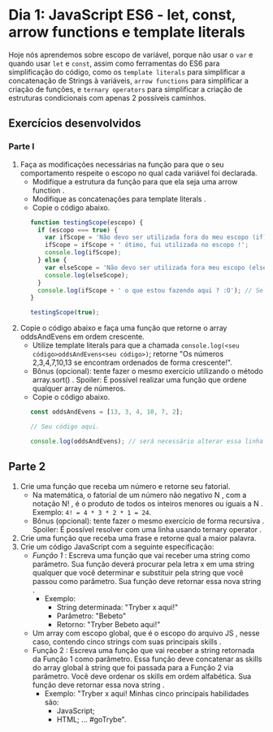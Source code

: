 # Dia 1: JavaScript ES6 - let, const, arrow functions e template literals

Hoje nós aprendemos sobre escopo de variável, porque não usar o `var` e quando usar `let` e `const`, assim como ferramentas do ES6 para simplificação do código, como os `template literals` para simplificar a concatenação de Strings à variáveis, `arrow functions` para simplificar a criação de funções, e `ternary operators` para simplificar a criação de estruturas condicionais com apenas 2 possíveis caminhos.

## Exercícios desenvolvidos

### Parte I

1. Faça as modificações necessárias na função para que o seu comportamento respeite o escopo no qual cada variável foi declarada.
    * Modifique a estrutura da função para que ela seja uma arrow function .
    * Modifique as concatenações para template literals .
    * Copie o código abaixo.

```javascript
      function testingScope(escopo) {
        if (escopo === true) {
          var ifScope = 'Não devo ser utilizada fora do meu escopo (if)';
          ifScope = ifScope + ' ótimo, fui utilizada no escopo !';
          console.log(ifScope);
        } else {
          var elseScope = 'Não devo ser utilizada fora meu escopo (else)';
          console.log(elseScope);
        }
        console.log(ifScope + ' o que estou fazendo aqui ? :O'); // Se necessário esta linha pode ser removida.
      }

      testingScope(true);
```

2. Copie o código abaixo e faça uma função que retorne o array oddsAndEvens em ordem crescente.
    * Utilize template literals para que a chamada `console.log(<seu código>oddsAndEvens<seu código>)`; retorne "Os números 2,3,4,7,10,13 se encontram ordenados de forma crescente!".
    * Bônus (opcional): tente fazer o mesmo exercício utilizando o método array.sort() . Spoiler: É possível realizar uma função que ordene qualquer array de números.
    * Copie o código abaixo.

```javascript
      const oddsAndEvens = [13, 3, 4, 10, 7, 2];

      // Seu código aqui.

      console.log(oddsAndEvens); // será necessário alterar essa linha 😉
```

## Parte 2

1. Crie uma função que receba um número e retorne seu fatorial.
    * Na matemática, o fatorial de um número não negativo N , com a notação N! , é o produto de todos os inteiros menores ou iguais a N . Exemplo: `4! = 4 * 3 * 2 * 1 = 24`.
    * Bônus (opcional): tente fazer o mesmo exercício de forma recursiva . Spoiler: É possível resolver com uma linha usando ternary operator .
2. Crie uma função que receba uma frase e retorne qual a maior palavra.
3. Crie um código JavaScript com a seguinte especificação:
    * *Função 1* : Escreva uma função que vai receber uma string como parâmetro. Sua função deverá procurar pela letra x em uma string qualquer que você determinar e substituir pela string que você passou como parâmetro. Sua função deve retornar essa nova string .
      * Exemplo:
        * String determinada: "Tryber x aqui!"
        * Parâmetro: "Bebeto"
        * Retorno: "Tryber Bebeto aqui!"
    * Um array com escopo global, que é o escopo do arquivo JS , nesse caso, contendo cinco strings com suas principais skills .
    * Função 2 : Escreva uma função que vai receber a string retornada da Função 1 como parâmetro. Essa função deve concatenar as skills do array global à string que foi passada para a Função 2 via parâmetro. Você deve ordenar os skills em ordem alfabética. Sua função deve retornar essa nova string .
      * Exemplo: "Tryber x aqui! Minhas cinco principais habilidades são:
        * JavaScript;
        * HTML; ... #goTrybe".
